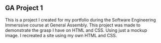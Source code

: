 GA Project 1
------------

This is a project I created for my portfolio during the Software Engineering Immerssive course at General Assembly. This project was made to demonstrate the grasp I have on HTML and CSS. Using just a mockup image. I recreated a site using my own HTML and CSS.

##

